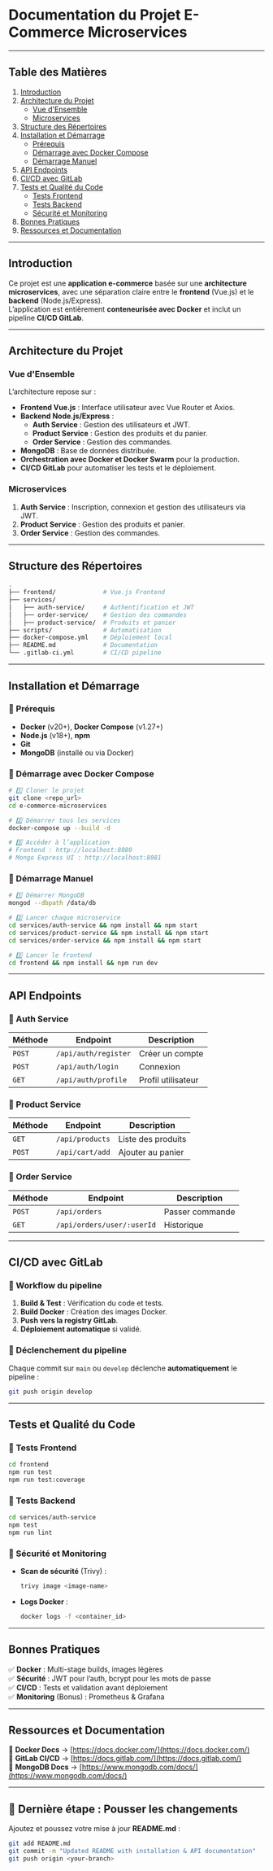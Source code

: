 # **Documentation du Projet E-Commerce Microservices**

---

## **Table des Matières**
1. [Introduction](#introduction)
2. [Architecture du Projet](#architecture-du-projet)
   - [Vue d'Ensemble](#vue-densemble)
   - [Microservices](#microservices)
3. [Structure des Répertoires](#structure-des-répertoires)
4. [Installation et Démarrage](#installation-et-démarrage)
   - [Prérequis](#prérequis)
   - [Démarrage avec Docker Compose](#démarrage-avec-docker-compose)
   - [Démarrage Manuel](#démarrage-manuel)
5. [API Endpoints](#api-endpoints)
6. [CI/CD avec GitLab](#cicd-avec-gitlab)
7. [Tests et Qualité du Code](#tests-et-qualité-du-code)
   - [Tests Frontend](#tests-frontend)
   - [Tests Backend](#tests-backend)
   - [Sécurité et Monitoring](#sécurité-et-monitoring)
8. [Bonnes Pratiques](#bonnes-pratiques)
9. [Ressources et Documentation](#ressources-et-documentation)

---

## **Introduction**

Ce projet est une **application e-commerce** basée sur une **architecture microservices**, avec une séparation claire entre le **frontend** (Vue.js) et le **backend** (Node.js/Express).  
L’application est entièrement **conteneurisée avec Docker** et inclut un pipeline **CI/CD GitLab**.

---

## **Architecture du Projet**

### **Vue d'Ensemble**
L’architecture repose sur :
- **Frontend Vue.js** : Interface utilisateur avec Vue Router et Axios.
- **Backend Node.js/Express** :
  - **Auth Service** : Gestion des utilisateurs et JWT.
  - **Product Service** : Gestion des produits et du panier.
  - **Order Service** : Gestion des commandes.
- **MongoDB** : Base de données distribuée.
- **Orchestration avec Docker et Docker Swarm** pour la production.
- **CI/CD GitLab** pour automatiser les tests et le déploiement.

### **Microservices**
1. **Auth Service** : Inscription, connexion et gestion des utilisateurs via JWT.
2. **Product Service** : Gestion des produits et panier.
3. **Order Service** : Gestion des commandes.

---

## **Structure des Répertoires**
```bash
.
├── frontend/             # Vue.js Frontend
├── services/
│   ├── auth-service/     # Authentification et JWT
│   ├── order-service/    # Gestion des commandes
│   ├── product-service/  # Produits et panier
├── scripts/              # Automatisation
├── docker-compose.yml    # Déploiement local
├── README.md             # Documentation
└── .gitlab-ci.yml        # CI/CD pipeline
```

---

## **Installation et Démarrage**

### **📌 Prérequis**
- **Docker** (v20+), **Docker Compose** (v1.27+)
- **Node.js** (v18+), **npm**
- **Git**
- **MongoDB** (installé ou via Docker)

### **🚀 Démarrage avec Docker Compose**
```sh
# 1️⃣ Cloner le projet
git clone <repo_url>
cd e-commerce-microservices

# 2️⃣ Démarrer tous les services
docker-compose up --build -d

# 3️⃣ Accéder à l’application
# Frontend : http://localhost:8080
# Mongo Express UI : http://localhost:8081
```

### **🚀 Démarrage Manuel**
```sh
# 1️⃣ Démarrer MongoDB
mongod --dbpath /data/db

# 2️⃣ Lancer chaque microservice
cd services/auth-service && npm install && npm start
cd services/product-service && npm install && npm start
cd services/order-service && npm install && npm start

# 3️⃣ Lancer le frontend
cd frontend && npm install && npm run dev
```

---

## **API Endpoints**

### **🔹 Auth Service**
| Méthode | Endpoint                 | Description            |
|---------|--------------------------|------------------------|
| `POST`  | `/api/auth/register`     | Créer un compte       |
| `POST`  | `/api/auth/login`        | Connexion             |
| `GET`   | `/api/auth/profile`      | Profil utilisateur    |

### **🔹 Product Service**
| Méthode | Endpoint                  | Description         |
|---------|---------------------------|---------------------|
| `GET`   | `/api/products`           | Liste des produits |
| `POST`  | `/api/cart/add`           | Ajouter au panier  |

### **🔹 Order Service**
| Méthode | Endpoint                   | Description        |
|---------|----------------------------|--------------------|
| `POST`  | `/api/orders`              | Passer commande   |
| `GET`   | `/api/orders/user/:userId` | Historique       |

---

## **CI/CD avec GitLab**

### **🔹 Workflow du pipeline**
1. **Build & Test** : Vérification du code et tests.
2. **Build Docker** : Création des images Docker.
3. **Push vers la registry GitLab**.
4. **Déploiement automatique** si validé.

### **📌 Déclenchement du pipeline**
Chaque commit sur `main` ou `develop` déclenche **automatiquement** le pipeline :
```sh
git push origin develop
```

---

## **Tests et Qualité du Code**

### **🔹 Tests Frontend**
```sh
cd frontend
npm run test
npm run test:coverage
```

### **🔹 Tests Backend**
```sh
cd services/auth-service
npm test
npm run lint
```

### **🔹 Sécurité et Monitoring**
- **Scan de sécurité** (Trivy) :
  ```sh
  trivy image <image-name>
  ```
- **Logs Docker** :
  ```sh
  docker logs -f <container_id>
  ```

---

## **Bonnes Pratiques**
✅ **Docker** : Multi-stage builds, images légères  
✅ **Sécurité** : JWT pour l’auth, bcrypt pour les mots de passe  
✅ **CI/CD** : Tests et validation avant déploiement  
✅ **Monitoring** (Bonus) : Prometheus & Grafana  

---

## **Ressources et Documentation**
📖 **Docker Docs** → [https://docs.docker.com/](https://docs.docker.com/)  
📖 **GitLab CI/CD** → [https://docs.gitlab.com/](https://docs.gitlab.com/)  
📖 **MongoDB Docs** → [https://www.mongodb.com/docs/](https://www.mongodb.com/docs/)  

---

## **📌 Dernière étape : Pousser les changements**
Ajoutez et poussez votre mise à jour **README.md** :

```sh
git add README.md
git commit -m "Updated README with installation & API documentation"
git push origin <your-branch>
```